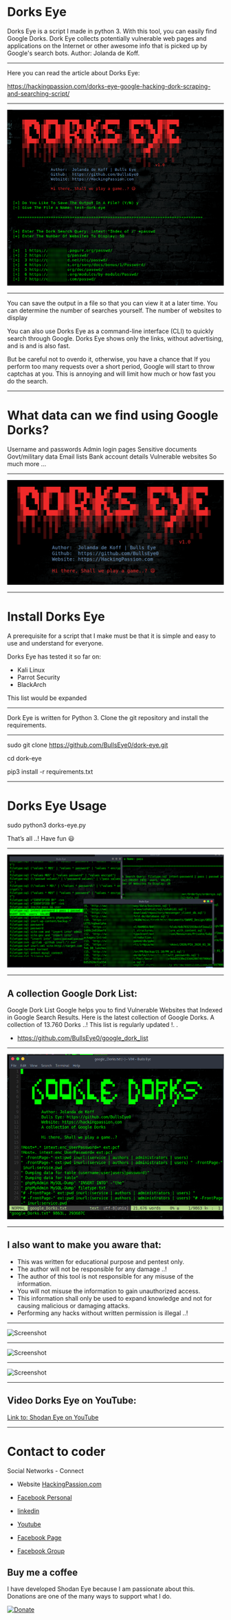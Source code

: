 # Dorks Eye
Dorks Eye is a script I made in python 3. With this tool, you can easily find Google Dorks. Dork Eye collects potentially vulnerable web pages and applications on the Internet or other awesome info that is picked up by Google's search bots. Author: Jolanda de Koff.

****

Here you can read the article about Dorks Eye:

https://hackingpassion.com/dorks-eye-google-hacking-dork-scraping-and-searching-script/
****

![Screenshot](Img/dork-eye-banner.png)
***

You can save the output in a file so that you can view it at a later time. You can determine the number of searches yourself. The number of websites to display

You can also use Dorks Eye as a command-line interface (CLI) to quickly search through Google. Dorks Eye shows only the links, without advertising, and is and is also fast.

But be careful not to overdo it, otherwise, you have a chance that If you perform too many requests over a short period, Google will start to throw captchas at you. This is annoying and will limit how much or how fast you do the search.
****


# What data can we find using Google Dorks?

Username and passwords
Admin login pages
Sensitive documents
Govt/military data
Email lists
Bank account details
Vulnerable websites
So much more …
****

![Screenshot](Img/dorks-eye.png)
****

# Install Dorks Eye
A prerequisite for a script that I make must be that it is simple and easy to use and understand for everyone.

Dorks Eye has tested it so far on:
* Kali Linux
* Parrot Security
* BlackArch

This list would be expanded
****

Dork Eye is written for Python 3. Clone the git repository and install the requirements.
****

sudo git clone https://github.com/BullsEye0/dork-eye.git

cd dork-eye

pip3 install -r requirements.txt
***

# Dorks Eye Usage

sudo python3 dorks-eye.py

That’s all ..!
Have fun 😃
****

![Screenshot](Img/vb2.png)
****

## A collection Google Dork List:
Google Dork List
Google helps you to find Vulnerable Websites that Indexed in Google Search Results. Here is the latest collection of Google Dorks. A collection of 13.760 Dorks ..! This list is regularly updated !.
.
* https://github.com/BullsEye0/google_dork_list
****

![Screenshot](Img/banner_dork-list.png)
****

## I also want to make you aware that:
* This was written for educational purpose and pentest only.
* The author will not be responsible for any damage ..!
* The author of this tool is not responsible for any misuse of the information.
* You will not misuse the information to gain unauthorized access.
* This information shall only be used to expand knowledge and not for
causing malicious or damaging attacks.
* Performing any hacks without written permission is illegal ..!
****

![Screenshot](img/ShodanEyeB.png)
****
![Screenshot](img/ShodanEye2.png)
****
![Screenshot](img/ShodanEye3.png)
****

## Video Dorks Eye on YouTube:
[Link to: Shodan Eye on YouTube](https://youtu.be/fOqmlOLiMsQ "Shodan Eye on YouTube")

****

# Contact to coder
Social Networks - Connect

* Website [HackingPassion.com](https://hackingpassion.com)

* [Facebook Personal](https://www.facebook.com/jolandadekoff)

* [linkedin](https://www.linkedin.com/in/jolandadekoff/)

* [Youtube](https://youtu.be/XCtWM-4ov2U)

* [Facebook Page](https://www.facebook.com/ethical.hack.group)

* [Facebook Group](https://www.facebook.com/groups/ethical.hack.group/)


## Buy me a coffee
I have developed Shodan Eye because I am passionate about this. 
Donations are one of the many ways to support what I do.

[![Donate](https://img.shields.io/badge/Donate-PayPal-green.svg)](https://www.paypal.com/cgi-bin/webscr?cmd=_s-xclick&hosted_button_id=R96YN2PUS8V8W)
